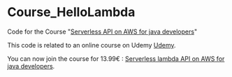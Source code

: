 # Course_HelloLambda
Code for the Course "[Serverless API on AWS  for java developers](http://education.quodlibet.be/GHlambda)"

This code is related to an online course on Udemy [Udemy](https://www.udemy.com/user/dries-horions/).

You can now join the course for 13.99€ :   [Serverless lambda API on AWS for java developers](http://education.quodlibet.be/GHlambda).

